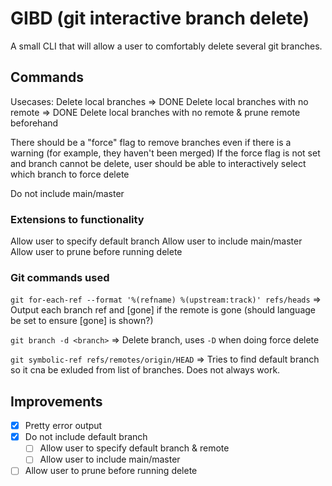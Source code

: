 # GIBD (git interactive branch delete)
A small CLI that will allow a user to comfortably delete several git branches.

## Commands
Usecases:
Delete local branches => DONE
Delete local branches with no remote => DONE
Delete local branches with no remote & prune remote beforehand

There should be a "force" flag to remove branches even if there is a warning (for example, they haven't been merged)
If the force flag is not set and branch cannot be delete, user should be able to interactively select which branch to force delete

Do not include main/master

### Extensions to functionality
Allow user to specify default branch
Allow user to include main/master
Allow user to prune before running delete

### Git commands used
`git for-each-ref --format '%(refname) %(upstream:track)' refs/heads` => Output each branch ref and [gone] if the remote is gone (should language be set to ensure [gone] is shown?)

`git branch -d <branch>` => Delete branch, uses `-D` when doing force delete

`git symbolic-ref refs/remotes/origin/HEAD` => Tries to find default branch so it cna be exluded from list of branches. Does not always work.

## Improvements
- [X] Pretty error output
- [X] Do not include default branch
    - [ ] Allow user to specify default branch & remote
    - [ ] Allow user to include main/master
- [ ] Allow user to prune before running delete